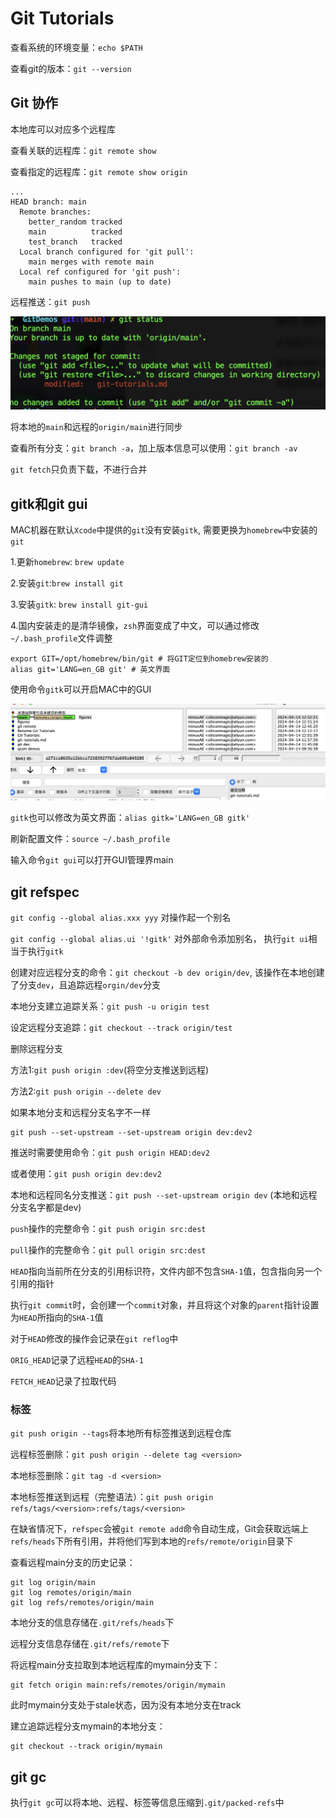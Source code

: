 # Git Tutorials

查看系统的环境变量：`echo $PATH`

查看git的版本：`git --version`

## Git 协作

本地库可以对应多个远程库

查看关联的远程库：`git remote show`

查看指定的远程库：`git remote show origin`

```
...
HEAD branch: main
  Remote branches:
    better_random tracked
    main          tracked
    test_branch   tracked
  Local branch configured for 'git pull':
    main merges with remote main
  Local ref configured for 'git push':
    main pushes to main (up to date)
```

远程推送：`git push`

<img src="figures/git-status.png" alt="git-status" style="zoom:70%;" />


将本地的`main`和远程的`origin/main`进行同步

查看所有分支：`git branch -a`，加上版本信息可以使用：`git branch -av`

`git fetch`只负责下载，不进行合并

## gitk和git gui

MAC机器在默认`Xcode`中提供的`git`没有安装`gitk`, 需要更换为`homebrew`中安装的`git`

1.更新`homebrew`: `brew update`

2.安装`git`:`brew install git`

3.安装`gitk`: `brew install git-gui`

4.国内安装走的是清华镜像，`zsh`界面变成了中文，可以通过修改`~/.bash_profile`文件调整

```
export GIT=/opt/homebrew/bin/git # 将GIT定位到homebrew安装的
alias git='LANG=en_GB git' # 英文界面
```

使用命令`gitk`可以开启MAC中的GUI

![gitk](figures/gitk.png)

`gitk`也可以修改为英文界面：`alias gitk='LANG=en_GB gitk'`

刷新配置文件：`source ~/.bash_profile`

输入命令`git gui`可以打开GUI管理界main

## git refspec

`git config --global alias.xxx yyy` 对操作起一个别名

`git config --global alias.ui '!gitk'` 对外部命令添加别名， 执行`git ui`相当于执行`gitk`

创建对应远程分支的命令：`git checkout -b dev origin/dev`,  该操作在本地创建了分支`dev`，且追踪远程`orgin/dev`分支

本地分支建立追踪关系：`git push -u origin test`

设定远程分支追踪：`git checkout --track origin/test`

删除远程分支

方法1:`git push origin :dev`(将空分支推送到远程)

方法2:`git push origin --delete dev`

如果本地分支和远程分支名字不一样

```
git push --set-upstream --set-upstream origin dev:dev2
```

推送时需要使用命令：`git push origin HEAD:dev2`

或者使用：`git push origin dev:dev2`

本地和远程同名分支推送：`git push --set-upstream origin dev` (本地和远程分支名字都是dev)

`push`操作的完整命令：`git push origin src:dest`

`pull`操作的完整命令：`git pull origin src:dest`

`HEAD`指向当前所在分支的引用标识符，文件内部不包含`SHA-1`值，包含指向另一个引用的指针

执行`git commit`时，会创建一个`commit`对象，并且将这个对象的`parent`指针设置为`HEAD`所指向的`SHA-1`值

对于`HEAD`修改的操作会记录在`git reflog`中

`ORIG_HEAD`记录了远程`HEAD`的`SHA-1`

`FETCH_HEAD`记录了拉取代码

### 标签

`git push origin --tags`将本地所有标签推送到远程仓库

远程标签删除：`git push origin --delete tag <version>`

本地标签删除：`git tag -d <version>`

本地标签推送到远程（完整语法）：`git push origin refs/tags/<version>:refs/tags/<version>`

在缺省情况下，`refspec`会被`git remote add`命令自动生成，Git会获取远端上`refs/heads`下所有引用，并将他们写到本地的`refs/remote/origin`目录下

查看远程main分支的历史记录：

```
git log origin/main
git log remotes/origin/main
git log refs/remotes/origin/main
```

本地分支的信息存储在`.git/refs/heads`下

远程分支信息存储在`.git/refs/remote`下

将远程main分支拉取到本地远程库的mymain分支下：

```
git fetch origin main:refs/remotes/origin/mymain
```

此时mymain分支处于stale状态，因为没有本地分支在track

建立追踪远程分支mymain的本地分支：

```
git checkout --track origin/mymain
```

## git gc

执行`git gc`可以将本地、远程、标签等信息压缩到`.git/packed-refs`中









